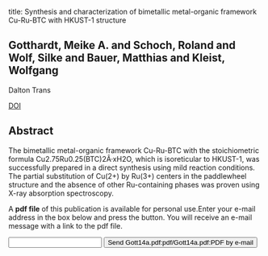 title: Synthesis and characterization of bimetallic metal-organic framework Cu-Ru-BTC with HKUST-1 structure

## Gotthardt, Meike A. and Schoch, Roland and Wolf, Silke and Bauer, Matthias and Kleist, Wolfgang
Dalton Trans

<a href="https://doi.org/10.1039/c4dt02491e">DOI</a>

## Abstract
The bimetallic metal-organic framework Cu-Ru-BTC with the stoichiometric formula Cu2.75Ru0.25(BTC)2Â·xH2O, which is isoreticular to HKUST-1, was successfully prepared in a direct synthesis using mild reaction conditions. The partial substitution of Cu(2+) by Ru(3+) centers in the paddlewheel structure and the absence of other Ru-containing phases was proven using X-ray absorption spectroscopy.

A <b>pdf file</b> of this publication is available for personal use.Enter your e-mail address in the box below and press the button. You will receive an e-mail message with a link to the pdf file.
<form action="sender.php">  <input type="text" name="email">  <input type="submit" value="Send Gott14a.pdf:pdf/Gott14a.pdf:PDF by e-mail"></form>